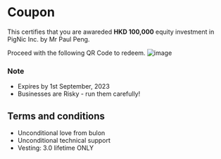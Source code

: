 # Coupon

This certifies that you are awareded **HKD 100,000** equity investment in PigNic Inc. by Mr Paul Peng.

Proceed with the following QR Code to redeem.
![image](images/coupon1investment.svg)

### Note
- Expires by 1st September, 2023
- Businesses are Risky - run them carefully!

## Terms and conditions
- Unconditional love from bulon
- Unconditional technical support
- Vesting: 3.0 lifetime ONLY